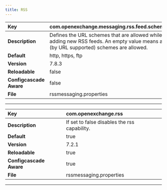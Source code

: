 ```yaml
---
title: RSS
---
```


| __Key__ | com.openexchange.messaging.rss.feed.schemes |
|:----------------|:--------|
| __Description__ | Defines the URL schemes that are allowed while adding new RSS feeds. An empty value means all (by URL supported) schemes are allowed.<br> |
| __Default__ | http, https, ftp |
| __Version__ | 7.8.3 |
| __Reloadable__ | false |
| __Configcascade Aware__ | false |
| __File__ | rssmessaging.properties |

---
| __Key__ | com.openexchange.rss |
|:----------------|:--------|
| __Description__ | If set to false disables the rss capability.<br> |
| __Default__ | true |
| __Version__ | 7.2.1 |
| __Reloadable__ | true |
| __Configcascade Aware__ | true |
| __File__ | rssmessaging.properties |

---
